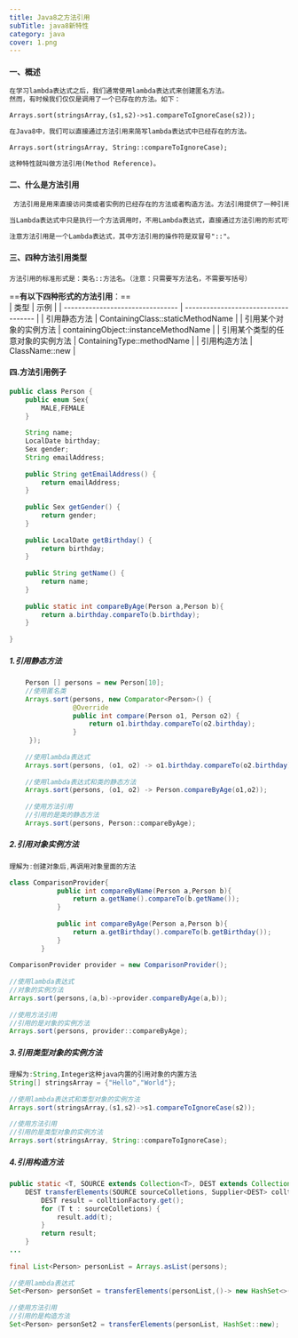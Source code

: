 ```yaml
---
title: Java8之方法引用
subTitle: java8新特性
category: java
cover: 1.png
---
```


####    一、概述

```tex
在学习lambda表达式之后，我们通常使用lambda表达式来创建匿名方法。
然而，有时候我们仅仅是调用了一个已存在的方法。如下：

Arrays.sort(stringsArray,(s1,s2)->s1.compareToIgnoreCase(s2));

在Java8中，我们可以直接通过方法引用来简写lambda表达式中已经存在的方法。

Arrays.sort(stringsArray, String::compareToIgnoreCase);

这种特性就叫做方法引用(Method Reference)。
```

####    二、什么是方法引用

```tex
 方法引用是用来直接访问类或者实例的已经存在的方法或者构造方法。方法引用提供了一种引用而不执行方法的方式，它需要由兼容的函数式接口构成的目标类型上下文。计算时，方法引用会创建函数式接口的一个实例。

当Lambda表达式中只是执行一个方法调用时，不用Lambda表达式，直接通过方法引用的形式可读性更高一些。方法引用是一种更简洁易懂的Lambda表达式。

注意方法引用是一个Lambda表达式，其中方法引用的操作符是双冒号"::"。
```


####    三、四种方法引用类型

    方法引用的标准形式是：类名::方法名。（注意：只需要写方法名，不需要写括号）

==**有以下四种形式的方法引用**：==
​    
| 类型                             | 示例                                 |
| -------------------------------- | ------------------------------------ |
| 引用静态方法                     | ContainingClass::staticMethodName    |
| 引用某个对象的实例方法           | containingObject::instanceMethodName |
| 引用某个类型的任意对象的实例方法 | ContainingType::methodName           |
| 引用构造方法                     | ClassName::new                       |


####  四.方法引用例子
```java
public class Person {
    public enum Sex{
        MALE,FEMALE
    }
 
    String name;
    LocalDate birthday;
    Sex gender;
    String emailAddress;
 
    public String getEmailAddress() {
        return emailAddress;
    }
 
    public Sex getGender() {
        return gender;
    }
 
    public LocalDate getBirthday() {
        return birthday;
    }
 
    public String getName() {
        return name;
    }
 
    public static int compareByAge(Person a,Person b){
        return a.birthday.compareTo(b.birthday);
    }
 
}
```
##### 1.引用静态方法

```java
    Person [] persons = new Person[10];
    //使用匿名类
    Arrays.sort(persons, new Comparator<Person>() {
                @Override
                public int compare(Person o1, Person o2) {
                    return o1.birthday.compareTo(o2.birthday);
                }
     });
    
    //使用lambda表达式
    Arrays.sort(persons, (o1, o2) -> o1.birthday.compareTo(o2.birthday));
    
    //使用lambda表达式和类的静态方法
    Arrays.sort(persons, (o1, o2) -> Person.compareByAge(o1,o2));
    
    //使用方法引用
    //引用的是类的静态方法
    Arrays.sort(persons, Person::compareByAge);
```

##### 2.引用对象实例方法
```java
理解为:创建对象后,再调用对象里面的方法

class ComparisonProvider{
            public int compareByName(Person a,Person b){
                return a.getName().compareTo(b.getName());
            }
 
            public int compareByAge(Person a,Person b){
                return a.getBirthday().compareTo(b.getBirthday());
            }
        }
 
ComparisonProvider provider = new ComparisonProvider();
 
//使用lambda表达式
//对象的实例方法
Arrays.sort(persons,(a,b)->provider.compareByAge(a,b));
 
//使用方法引用
//引用的是对象的实例方法
Arrays.sort(persons, provider::compareByAge);
```

##### 3.引用类型对象的实例方法

```java
理解为:String,Integer这种java内置的引用对象的内置方法
String[] stringsArray = {"Hello","World"};
 
//使用lambda表达式和类型对象的实例方法
Arrays.sort(stringsArray,(s1,s2)->s1.compareToIgnoreCase(s2));
 
//使用方法引用
//引用的是类型对象的实例方法
Arrays.sort(stringsArray, String::compareToIgnoreCase);
```

##### 4.引用构造方法
```java
public static <T, SOURCE extends Collection<T>, DEST extends Collection<T>>
    DEST transferElements(SOURCE sourceColletions, Supplier<DEST> colltionFactory) {
        DEST result = colltionFactory.get();
        for (T t : sourceColletions) {
            result.add(t);
        }
        return result;
    }
...
  
final List<Person> personList = Arrays.asList(persons);
 
//使用lambda表达式
Set<Person> personSet = transferElements(personList,()-> new HashSet<>());
 
//使用方法引用
//引用的是构造方法
Set<Person> personSet2 = transferElements(personList, HashSet::new); 
```